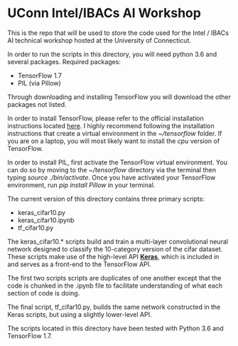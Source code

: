 # UConn Intel/IBACs AI Workshop
This is the repo that will be used to store the code used 
for the Intel / IBACs AI technical workshop hosted at 
the University of Connecticut.

In order to run the scripts in this directory, you will 
need python 3.6 and several packages.
Required packages:
+ TensorFlow 1.7
+ PIL (via Pillow)

Through downloading and installing TensorFlow you will download 
the other packages not listed.

In order to install TensorFlow, please refer to the official installation
instructions located [here](https://www.tensorflow.org/install/).
I highly recommend following the installation instructions that create
a virtual environment in the *~/tensorflow* folder. If you are on a laptop,
you will most likely want to install the *cpu* version of TensorFlow.

In order to install PIL, first activate the TensorFlow virtual environment.
You can do so by moving to the *~/tensorflow* directory via the terminal then
typing *source ./bin/activate*.
Once you have activated your TensorFlow environment,
run *pip install Pillow* in your terminal.

The current version of this directory contains three primary scripts:
+ keras_cifar10.py
+ keras_cifar10.ipynb
+ tf_cifar10.py

The keras_cifar10.* scripts build and train a multi-layer convolutional
neural network designed to classify the 10-category version of the cifar dataset.
These scripts make use of the high-level API [**Keras**](https://keras.io),
which is included in and serves as a front-end to the TensorFlow API. 

The first two scripts scripts are duplicates of one another except that
the code is chunked in the .ipynb file to facilitate understanding of what
each section of code is doing. 

The final script, tf_cifar10.py, builds the same network constructed
in the Keras scripts, but using a slightly lower-level API. 

The scripts located in this directory have been tested with Python 3.6
and TensorFlow 1.7.
